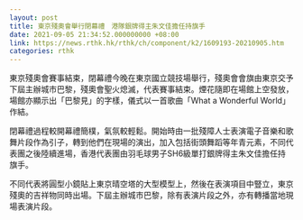 ```yaml
---
layout: post
title: 東京殘奧會舉行閉幕禮　港隊銀牌得主朱文佳擔任持旗手
date: 2021-09-05 21:34:52.000000000 +08:00
link: https://news.rthk.hk/rthk/ch/component/k2/1609193-20210905.htm
categories: rthk
---
```


東京殘奧會賽事結束，閉幕禮今晚在東京國立競技場舉行，殘奧會會旗由東京交予下屆主辦城巿巴黎，殘奧會聖火熄滅，代表賽事結束。煙花隨即在場館上空發放，場館亦顯示出「巴黎見」的字樣，儀式以一首歌曲「What a Wonderful World」作結。

閉幕禮過程較開幕禮簡樸，氣氛較輕鬆。開始時由一批殘障人士表演電子音樂和歌舞片段作為引子，轉到他們在現場的演出，加入包括街頭舞蹈等年青元素，不同代表團之後陸續進場，香港代表團由羽毛球男子SH6級單打銀牌得主朱文佳擔任持旗手。

不同代表將圓型小鏡貼上東京晴空塔的大型模型上，然後在表演項目中豎立，東京殘奧的吉祥物同時出場。下屆主辦城巿巴黎，除有表演片段之外，亦有轉播當地現場表演片段。
